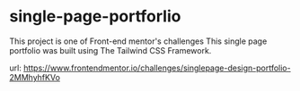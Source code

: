 # single-page-portforlio

This project is one of Front-end mentor's challenges
This single page portfolio was built using The Tailwind CSS Framework.

url: https://www.frontendmentor.io/challenges/singlepage-design-portfolio-2MMhyhfKVo
